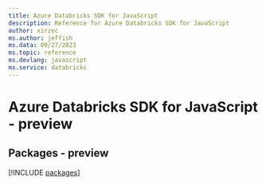 ```yaml
---
title: Azure Databricks SDK for JavaScript
description: Reference for Azure Databricks SDK for JavaScript
author: xirzec
ms.author: jeffish
ms.data: 09/27/2023
ms.topic: reference
ms.devlang: javascript
ms.service: databricks
---
```

# Azure Databricks SDK for JavaScript - preview
## Packages - preview
[!INCLUDE [packages](databricks-index.md)]